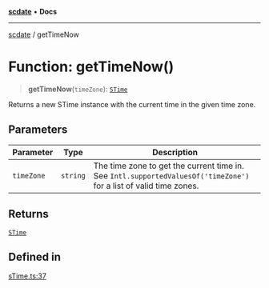 [**scdate**](../README.md) • **Docs**

---

[scdate](../README.md) / getTimeNow

# Function: getTimeNow()

> **getTimeNow**(`timeZone`): [`STime`](../classes/STime.md)

Returns a new STime instance with the current time in the given time zone.

## Parameters

| Parameter  | Type     | Description                                                                                                        |
| ---------- | -------- | ------------------------------------------------------------------------------------------------------------------ |
| `timeZone` | `string` | The time zone to get the current time in. See `Intl.supportedValuesOf('timeZone')` for a list of valid time zones. |

## Returns

[`STime`](../classes/STime.md)

## Defined in

[sTime.ts:37](https://github.com/ericvera/scdate/blob/main/src/sTime.ts#L37)
